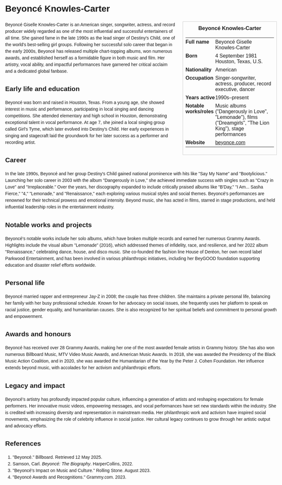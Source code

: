 <!DOCTYPE html>
<html>
<head>
  <title>Beyoncé Knowles-Carter – Profile</title>
  <style>
    body { font-family: Arial, sans-serif; margin: 2rem auto; max-width: 960px; line-height: 1.5; }
    aside.infobox { float: right; width: 280px; margin: 0 0 1rem 1.5rem; border: 1px solid #ccc; padding: 0.5rem; font-size: 0.9rem; }
    aside.infobox h3 { text-align: center; margin-top: 0; }
    aside.infobox table { width: 100%; border-collapse: collapse; }
    aside.infobox td { padding: 0.25rem 0; vertical-align: top; }
    h1 { margin-top: 0; }
    footer.categories { font-size: 0.8rem; color: #555; border-top: 1px solid #ddd; padding-top: 0.5rem; margin-top: 2rem; }
  </style>
</head>
<body>
  <h1>Beyoncé Knowles-Carter</h1>
  <aside class="infobox">
    <h3>Beyoncé Knowles-Carter</h3>
    <table>
      <tr><td><strong>Full name</strong></td><td>Beyoncé Giselle Knowles-Carter</td></tr>
      <tr><td><strong>Born</strong></td><td>4 September 1981<br>Houston, Texas, U.S.</td></tr>
      <tr><td><strong>Nationality</strong></td><td>American</td></tr>
      <tr><td><strong>Occupation</strong></td><td>Singer-songwriter, actress, producer, record executive, dancer</td></tr>
      <tr><td><strong>Years active</strong></td><td>1990s–present</td></tr>
      <tr><td><strong>Notable works/roles</strong></td><td>Music albums ("Dangerously in Love", "Lemonade"), films ("Dreamgirls", "The Lion King"), stage performances</td></tr>
      <tr><td><strong>Website</strong></td><td><a href="https://www.beyonce.com">beyonce.com</a></td></tr>
    </table>
  </aside>
  <p>Beyoncé Giselle Knowles-Carter is an American singer, songwriter, actress, and record producer widely regarded as one of the most influential and successful entertainers of all time. She gained fame in the late 1990s as the lead singer of Destiny's Child, one of the world's best-selling girl groups. Following her successful solo career that began in the early 2000s, Beyoncé has released multiple chart-topping albums, won numerous awards, and established herself as a formidable figure in both music and film. Her artistry, vocal ability, and impactful performances have garnered her critical acclaim and a dedicated global fanbase.</p>
  
  <h2>Early life and education</h2>
  <p>Beyoncé was born and raised in Houston, Texas. From a young age, she showed interest in music and performance, participating in local singing and dancing competitions. She attended elementary and high school in Houston, demonstrating exceptional talent in vocal performance. At age 7, she joined a local singing group called Girl's Tyme, which later evolved into Destiny's Child. Her early experiences in singing and stagecraft laid the groundwork for her later success as a performer and recording artist.</p>
  
  <h2>Career</h2>
  <p>In the late 1990s, Beyoncé and her group Destiny's Child gained national prominence with hits like "Say My Name" and "Bootylicious." Launching her solo career in 2003 with the album "Dangerously in Love," she achieved immediate success with singles such as "Crazy in Love" and "Irreplaceable." Over the years, her discography expanded to include critically praised albums like "B'Day," "I Am... Sasha Fierce," "4," "Lemonade," and "Renaissance," each exploring various musical styles and social themes. Beyoncé's performances are renowned for their technical prowess and emotional intensity. Beyond music, she has acted in films, starred in stage productions, and held influential leadership roles in the entertainment industry.</p>
  
  <h2>Notable works and projects</h2>
  <p>Beyoncé's notable works include her solo albums, which have broken multiple records and earned her numerous Grammy Awards. Highlights include the visual album "Lemonade" (2016), which addressed themes of infidelity, race, and resilience, and her 2022 album "Renaissance," celebrating dance, house, and disco music. She co-founded the fashion line House of Deréon, her own record label Parkwood Entertainment, and has been involved in various philanthropic initiatives, including her BeyGOOD foundation supporting education and disaster relief efforts worldwide.</p>
  
  <h2>Personal life</h2>
  <p>Beyoncé married rapper and entrepreneur Jay-Z in 2008; the couple has three children. She maintains a private personal life, balancing her family with her busy professional schedule. Known for her advocacy on social issues, she frequently uses her platform to speak on racial justice, gender equality, and humanitarian causes. She is also recognized for her spiritual beliefs and commitment to personal growth and empowerment.</p>
  
  <h2>Awards and honours</h2>
  <p>Beyoncé has received over 28 Grammy Awards, making her one of the most awarded female artists in Grammy history. She has also won numerous Billboard Music, MTV Video Music Awards, and American Music Awards. In 2018, she was awarded the Presidency of the Black Music Action Coalition, and in 2020, she was awarded the Humanitarian of the Year by the Peter J. Cohen Foundation. Her influence extends beyond music, with accolades for her activism and philanthropic efforts.</p>
  
  <h2>Legacy and impact</h2>
  <p>Beyoncé's artistry has profoundly impacted popular culture, influencing a generation of artists and reshaping expectations for female performers. Her innovative music videos, empowering messages, and vocal performances have set new standards within the industry. She is credited with increasing diversity and representation in mainstream media. Her philanthropic work and activism have inspired social movements, emphasizing the role of celebrity influence in social justice. Her cultural legacy continues to grow through her artistic output and advocacy efforts.</p>
  
  <h2>References</h2>
  <ol>
    <li>"Beyoncé." Billboard. Retrieved 12 May 2025.</li>
    <li>Samson, Carl. <i>Beyoncé: The Biography</i>. HarperCollins, 2022.</li>
    <li>"Beyoncé's Impact on Music and Culture." Rolling Stone. August 2023.</li>
    <li>"Beyoncé Awards and Recognitions." Grammy.com. 2023.</li
